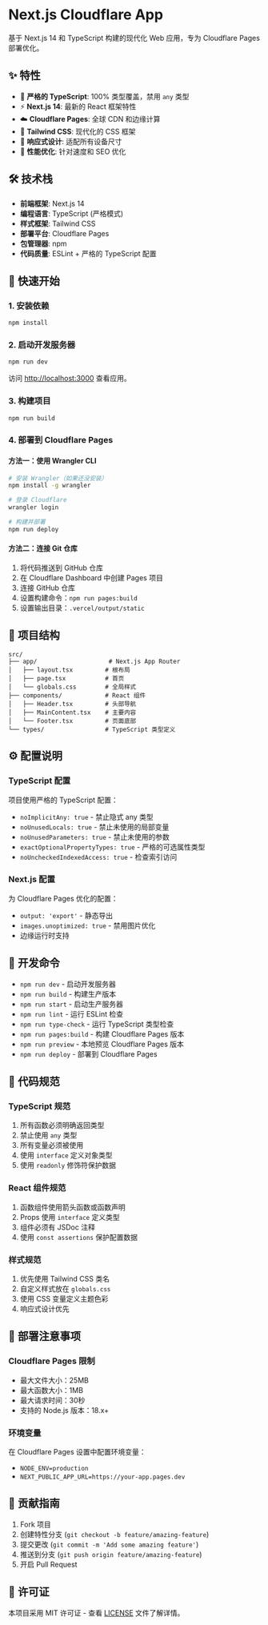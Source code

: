 # Next.js Cloudflare App

基于 Next.js 14 和 TypeScript 构建的现代化 Web 应用，专为 Cloudflare Pages 部署优化。

## ✨ 特性

- 🔧 **严格的 TypeScript**: 100% 类型覆盖，禁用 `any` 类型
- ⚡ **Next.js 14**: 最新的 React 框架特性
- ☁️ **Cloudflare Pages**: 全球 CDN 和边缘计算
- 🎨 **Tailwind CSS**: 现代化的 CSS 框架
- 📱 **响应式设计**: 适配所有设备尺寸
- 🚀 **性能优化**: 针对速度和 SEO 优化

## 🛠️ 技术栈

- **前端框架**: Next.js 14
- **编程语言**: TypeScript (严格模式)
- **样式框架**: Tailwind CSS
- **部署平台**: Cloudflare Pages
- **包管理器**: npm
- **代码质量**: ESLint + 严格的 TypeScript 配置

## 🚀 快速开始

### 1. 安装依赖

```bash
npm install
```

### 2. 启动开发服务器

```bash
npm run dev
```

访问 [http://localhost:3000](http://localhost:3000) 查看应用。

### 3. 构建项目

```bash
npm run build
```

### 4. 部署到 Cloudflare Pages

#### 方法一：使用 Wrangler CLI

```bash
# 安装 Wrangler（如果还没安装）
npm install -g wrangler

# 登录 Cloudflare
wrangler login

# 构建并部署
npm run deploy
```

#### 方法二：连接 Git 仓库

1. 将代码推送到 GitHub 仓库
2. 在 Cloudflare Dashboard 中创建 Pages 项目
3. 连接 GitHub 仓库
4. 设置构建命令：`npm run pages:build`
5. 设置输出目录：`.vercel/output/static`

## 📁 项目结构

```
src/
├── app/                    # Next.js App Router
│   ├── layout.tsx         # 根布局
│   ├── page.tsx           # 首页
│   └── globals.css        # 全局样式
├── components/            # React 组件
│   ├── Header.tsx         # 头部导航
│   ├── MainContent.tsx    # 主要内容
│   └── Footer.tsx         # 页面底部
└── types/                 # TypeScript 类型定义
```

## ⚙️ 配置说明

### TypeScript 配置

项目使用严格的 TypeScript 配置：

- `noImplicitAny: true` - 禁止隐式 any 类型
- `noUnusedLocals: true` - 禁止未使用的局部变量
- `noUnusedParameters: true` - 禁止未使用的参数
- `exactOptionalPropertyTypes: true` - 严格的可选属性类型
- `noUncheckedIndexedAccess: true` - 检查索引访问

### Next.js 配置

为 Cloudflare Pages 优化的配置：

- `output: 'export'` - 静态导出
- `images.unoptimized: true` - 禁用图片优化
- 边缘运行时支持

## 🔧 开发命令

- `npm run dev` - 启动开发服务器
- `npm run build` - 构建生产版本
- `npm run start` - 启动生产服务器
- `npm run lint` - 运行 ESLint 检查
- `npm run type-check` - 运行 TypeScript 类型检查
- `npm run pages:build` - 构建 Cloudflare Pages 版本
- `npm run preview` - 本地预览 Cloudflare Pages 版本
- `npm run deploy` - 部署到 Cloudflare Pages

## 📝 代码规范

### TypeScript 规范

1. 所有函数必须明确返回类型
2. 禁止使用 `any` 类型
3. 所有变量必须被使用
4. 使用 `interface` 定义对象类型
5. 使用 `readonly` 修饰符保护数据

### React 组件规范

1. 函数组件使用箭头函数或函数声明
2. Props 使用 `interface` 定义类型
3. 组件必须有 JSDoc 注释
4. 使用 `const assertions` 保护配置数据

### 样式规范

1. 优先使用 Tailwind CSS 类名
2. 自定义样式放在 `globals.css`
3. 使用 CSS 变量定义主题色彩
4. 响应式设计优先

## 🚀 部署注意事项

### Cloudflare Pages 限制

- 最大文件大小：25MB
- 最大函数大小：1MB
- 最大请求时间：30秒
- 支持的 Node.js 版本：18.x+

### 环境变量

在 Cloudflare Pages 设置中配置环境变量：

- `NODE_ENV=production`
- `NEXT_PUBLIC_APP_URL=https://your-app.pages.dev`

## 🤝 贡献指南

1. Fork 项目
2. 创建特性分支 (`git checkout -b feature/amazing-feature`)
3. 提交更改 (`git commit -m 'Add some amazing feature'`)
4. 推送到分支 (`git push origin feature/amazing-feature`)
5. 开启 Pull Request

## 📄 许可证

本项目采用 MIT 许可证 - 查看 [LICENSE](LICENSE) 文件了解详情。
